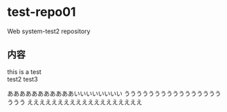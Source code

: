 # test-repo01
Web system-test2 repository
## 内容
this is a test  
test2
test3

あああああああああああいいいいいいいい
ううううううううううううううううううう
えええええええええええええええええええ